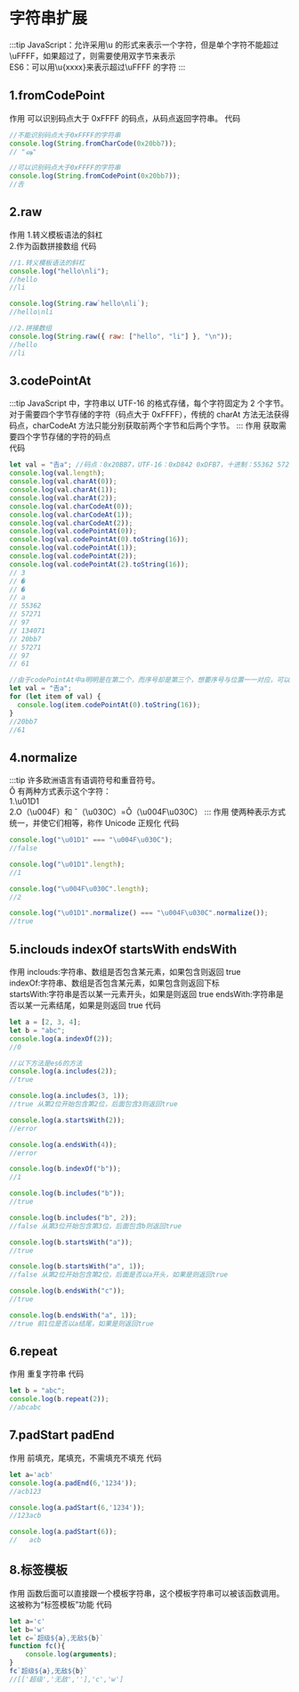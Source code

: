 # 字符串扩展
:::tip
JavaScript：允许采用\u 的形式来表示一个字符，但是单个字符不能超过\uFFFF，如果超过了，则需要使用双字节来表示  
ES6：可以用\u{xxxx}来表示超过\uFFFF 的字符
:::

## 1.fromCodePoint

<lfsz-title>作用</lfsz-title>
可以识别码点大于 0xFFFF 的码点，从码点返回字符串。
<lfsz-title>代码</lfsz-title>

```js
//不能识别码点大于0xFFFF的字符串
console.log(String.fromCharCode(0x20bb7));
// "ஷ"

//可以识别码点大于0xFFFF的字符串
console.log(String.fromCodePoint(0x20bb7));
//𠮷
```

## 2.raw

<lfsz-title>作用</lfsz-title> 1.转义模板语法的斜杠  
2.作为函数拼接数组
<lfsz-title>代码</lfsz-title>

```js
//1.转义模板语法的斜杠
console.log("hello\nli");
//hello
//li

console.log(String.raw`hello\nli`);
//hello\nli

//2.拼接数组
console.log(String.raw({ raw: ["hello", "li"] }, "\n"));
//hello
//li
```

## 3.codePointAt

:::tip
JavaScript 中，字符串以 UTF-16 的格式存储，每个字符固定为 2 个字节。对于需要四个字节存储的字符（码点大于 0xFFFF），传统的 charAt 方法无法获得码点，charCodeAt 方法只能分别获取前两个字节和后两个字节。
:::
<lfsz-title>作用</lfsz-title>
获取需要四个字节存储的字符的码点  
<lfsz-title>代码</lfsz-title>

```js
let val = "𠮷a"; //码点：0x20BB7，UTF-16：0xD842 0xDFB7，十进制：55362 57271
console.log(val.length);
console.log(val.charAt(0));
console.log(val.charAt(1));
console.log(val.charAt(2));
console.log(val.charCodeAt(0));
console.log(val.charCodeAt(1));
console.log(val.charCodeAt(2));
console.log(val.codePointAt(0));
console.log(val.codePointAt(0).toString(16));
console.log(val.codePointAt(1));
console.log(val.codePointAt(2));
console.log(val.codePointAt(2).toString(16));
// 3
// �
// �
// a
// 55362
// 57271
// 97
// 134071
// 20bb7
// 57271
// 97
// 61

//由于codePointAt中a明明是在第二个，而序号却是第三个，想要序号与位置一一对应，可以用遍历来处理
let val = "𠮷a";
for (let item of val) {
  console.log(item.codePointAt(0).toString(16));
}
//20bb7
//61
```

## 4.normalize

:::tip
许多欧洲语言有语调符号和重音符号。  
Ǒ 有两种方式表示这个字符：  
1.\u01D1  
2.O（\u004F）和 ˇ（\u030C）=Ǒ（\u004F\u030C）
:::
<lfsz-title>作用</lfsz-title>
使两种表示方式统一，并使它们相等，称作 Unicode 正规化
<lfsz-title>代码</lfsz-title>

```js
console.log("\u01D1" === "\u004F\u030C");
//false

console.log("\u01D1".length);
//1

console.log("\u004F\u030C".length);
//2

console.log("\u01D1".normalize() === "\u004F\u030C".normalize());
//true
```

## 5.inclouds indexOf startsWith endsWith

<lfsz-title>作用</lfsz-title>
inclouds:字符串、数组是否包含某元素，如果包含则返回 true  
indexOf:字符串、数组是否包含某元素，如果包含则返回下标  
startsWith:字符串是否以某一元素开头，如果是则返回 true
endsWith:字符串是否以某一元素结尾，如果是则返回 true
<lfsz-title>代码</lfsz-title>

```js
let a = [2, 3, 4];
let b = "abc";
console.log(a.indexOf(2));
//0

//以下方法是es6的方法
console.log(a.includes(2));
//true

console.log(a.includes(3, 1));
//true 从第2位开始包含第2位，后面包含3则返回true

console.log(a.startsWith(2));
//error

console.log(a.endsWith(4));
//error

console.log(b.indexOf("b"));
//1

console.log(b.includes("b"));
//true

console.log(b.includes("b", 2));
//false 从第3位开始包含第3位，后面包含b则返回true

console.log(b.startsWith("a"));
//true

console.log(b.startsWith("a", 1));
//false 从第2位开始包含第2位，后面是否以a开头，如果是则返回true

console.log(b.endsWith("c"));
//true

console.log(b.endsWith("a", 1));
//true 前1位是否以a结尾，如果是则返回true
```

## 6.repeat

<lfsz-title>作用</lfsz-title>
重复字符串
<lfsz-title>代码</lfsz-title>

```js
let b = "abc";
console.log(b.repeat(2));
//abcabc
```
## 7.padStart padEnd
<lfsz-title>作用</lfsz-title>
前填充，尾填充，不需填充不填充
<lfsz-title>代码</lfsz-title>
```js
let a='acb'
console.log(a.padEnd(6,'1234'));
//acb123

console.log(a.padStart(6,'1234'));
//123acb

console.log(a.padStart(6));
//   acb
```
## 8.标签模板
<lfsz-title>作用</lfsz-title>
函数后面可以直接跟一个模板字符串，这个模板字符串可以被该函数调用。这被称为“标签模板”功能
<lfsz-title>代码</lfsz-title>
```js
let a='c'
let b='w'
let c=`超级${a},无敌${b}`
function fc(){
	console.log(arguments);
}
fc`超级${a},无敌${b}`
//[['超级','无敌',''],'c','w']
```
